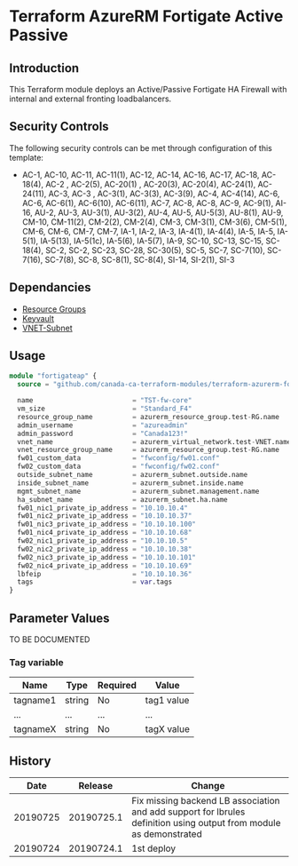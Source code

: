 # Terraform AzureRM Fortigate Active Passive

## Introduction

This Terraform module deploys an Active/Passive Fortigate HA Firewall with internal and external fronting loadbalancers.

## Security Controls

The following security controls can be met through configuration of this template:

* AC-1, AC-10, AC-11, AC-11(1), AC-12, AC-14, AC-16, AC-17, AC-18, AC-18(4), AC-2 , AC-2(5), AC-20(1) , AC-20(3), AC-20(4), AC-24(1), AC-24(11), AC-3, AC-3 , AC-3(1), AC-3(3), AC-3(9), AC-4, AC-4(14), AC-6, AC-6, AC-6(1), AC-6(10), AC-6(11), AC-7, AC-8, AC-8, AC-9, AC-9(1), AI-16, AU-2, AU-3, AU-3(1), AU-3(2), AU-4, AU-5, AU-5(3), AU-8(1), AU-9, CM-10, CM-11(2), CM-2(2), CM-2(4), CM-3, CM-3(1), CM-3(6), CM-5(1), CM-6, CM-6, CM-7, CM-7, IA-1, IA-2, IA-3, IA-4(1), IA-4(4), IA-5, IA-5, IA-5(1), IA-5(13), IA-5(1c), IA-5(6), IA-5(7), IA-9, SC-10, SC-13, SC-15, SC-18(4), SC-2, SC-2, SC-23, SC-28, SC-30(5), SC-5, SC-7, SC-7(10), SC-7(16), SC-7(8), SC-8, SC-8(1), SC-8(4), SI-14, SI-2(1), SI-3

## Dependancies

* [Resource Groups](https://github.com/canada-ca-azure-templates/resourcegroups/blob/master/readme.md)
* [Keyvault](https://github.com/canada-ca-azure-templates/keyvaults/blob/master/readme.md)
* [VNET-Subnet](https://github.com/canada-ca-azure-templates/vnet-subnet/blob/master/readme.md)

## Usage

```terraform
module "fortigateap" {
  source = "github.com/canada-ca-terraform-modules/terraform-azurerm-fortigateap?ref=20191127.1"

  name                         = "TST-fw-core"
  vm_size                      = "Standard_F4"
  resource_group_name          = azurerm_resource_group.test-RG.name
  admin_username               = "azureadmin"
  admin_password               = "Canada123!"
  vnet_name                    = azurerm_virtual_network.test-VNET.name
  vnet_resource_group_name     = azurerm_resource_group.test-RG.name
  fw01_custom_data             = "fwconfig/fw01.conf"
  fw02_custom_data             = "fwconfig/fw02.conf"
  outside_subnet_name          = azurerm_subnet.outside.name
  inside_subnet_name           = azurerm_subnet.inside.name
  mgmt_subnet_name             = azurerm_subnet.management.name
  ha_subnet_name               = azurerm_subnet.ha.name
  fw01_nic1_private_ip_address = "10.10.10.4"
  fw01_nic2_private_ip_address = "10.10.10.37"
  fw01_nic3_private_ip_address = "10.10.10.100"
  fw01_nic4_private_ip_address = "10.10.10.68"
  fw02_nic1_private_ip_address = "10.10.10.5"
  fw02_nic2_private_ip_address = "10.10.10.38"
  fw02_nic3_private_ip_address = "10.10.10.101"
  fw02_nic4_private_ip_address = "10.10.10.69"
  lbfeip                       = "10.10.10.36"
  tags                         = var.tags
}
```

## Parameter Values

TO BE DOCUMENTED

### Tag variable

| Name     | Type   | Required | Value      |
| -------- | ------ | -------- | ---------- |
| tagname1 | string | No       | tag1 value |
| ...      | ...    | ...      | ...        |
| tagnameX | string | No       | tagX value |

## History

| Date     | Release    | Change                                                                                                             |
| -------- | ---------- | ------------------------------------------------------------------------------------------------------------------ |
| 20190725 | 20190725.1 | Fix missing backend LB association and add support for lbrules definition using output from module as demonstrated |
| 20190724 | 20190724.1 | 1st deploy                                                                                                         |
